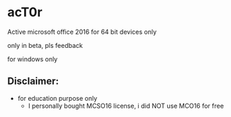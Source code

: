 # acT0r
Active microsoft office 2016 for 64 bit devices only

only in beta, pls feedback

for windows only

## Disclaimer:
- for education purpose only
  - I personally bought MCSO16 license, i did NOT use MCO16 for free
